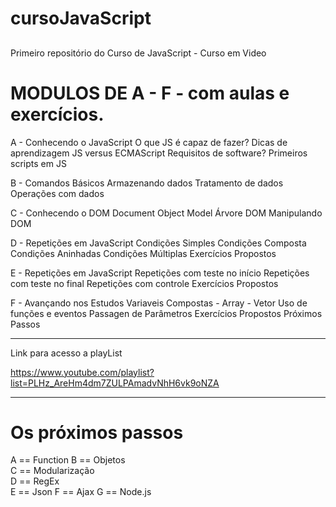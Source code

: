 # cursoJavaScript
 
## 
 Primeiro repositório do Curso de JavaScript - Curso em Video

##
# MODULOS DE A - F - com aulas e exercícios.

A - Conhecendo o JavaScript
      O que JS é capaz de fazer?
      Dicas de aprendizagem
      JS versus ECMAScript
      Requisitos de software?
      Primeiros scripts em JS

B - Comandos Básicos
      Armazenando dados
      Tratamento de dados
      Operações com dados

C - Conhecendo o DOM
      Document Object Model
      Árvore DOM
      Manipulando DOM

D - Repetições em JavaScript
      Condições Simples
      Condições Composta
      Condições Aninhadas
      Condições Múltiplas
      Exercícios Propostos

E - Repetições em JavaScript
      Repetições com teste no início
      Repetições com teste no final
      Repetições com controle
      Exercícios Propostos

F - Avançando nos Estudos
      Variaveis Compostas - Array - Vetor
      Uso de funções e eventos
      Passagen de Parâmetros
      Exercícios Propostos
      Próximos Passos

---------------------------------------------------------
Link para acesso a playList

https://www.youtube.com/playlist?list=PLHz_AreHm4dm7ZULPAmadvNhH6vk9oNZA

---------------------------------------------------------

# Os próximos passos

A	== Function	
B	== Objetos	
C	== Modularização	
D	== RegEx	
E	== Json	
F	== Ajax	
G	== Node.js

